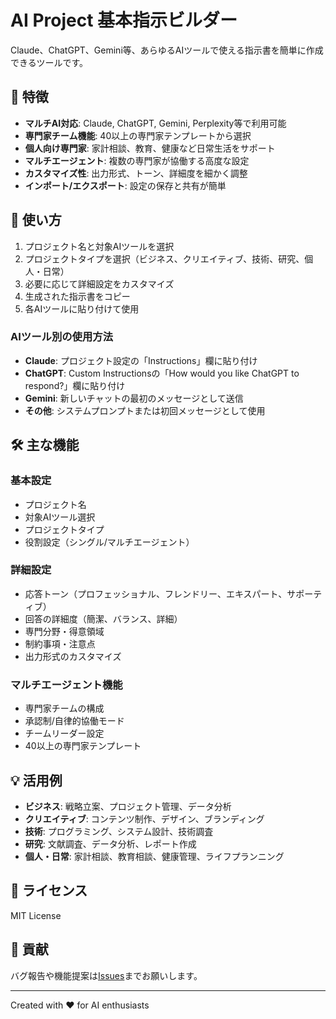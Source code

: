 # AI Project 基本指示ビルダー

Claude、ChatGPT、Gemini等、あらゆるAIツールで使える指示書を簡単に作成できるツールです。

## 🌟 特徴

- **マルチAI対応**: Claude, ChatGPT, Gemini, Perplexity等で利用可能
- **専門家チーム機能**: 40以上の専門家テンプレートから選択
- **個人向け専門家**: 家計相談、教育、健康など日常生活をサポート
- **マルチエージェント**: 複数の専門家が協働する高度な設定
- **カスタマイズ性**: 出力形式、トーン、詳細度を細かく調整
- **インポート/エクスポート**: 設定の保存と共有が簡単

## 🚀 使い方

1. プロジェクト名と対象AIツールを選択
2. プロジェクトタイプを選択（ビジネス、クリエイティブ、技術、研究、個人・日常）
3. 必要に応じて詳細設定をカスタマイズ
4. 生成された指示書をコピー
5. 各AIツールに貼り付けて使用

### AIツール別の使用方法

- **Claude**: プロジェクト設定の「Instructions」欄に貼り付け
- **ChatGPT**: Custom Instructionsの「How would you like ChatGPT to respond?」欄に貼り付け
- **Gemini**: 新しいチャットの最初のメッセージとして送信
- **その他**: システムプロンプトまたは初回メッセージとして使用

## 🛠️ 主な機能

### 基本設定
- プロジェクト名
- 対象AIツール選択
- プロジェクトタイプ
- 役割設定（シングル/マルチエージェント）

### 詳細設定
- 応答トーン（プロフェッショナル、フレンドリー、エキスパート、サポーティブ）
- 回答の詳細度（簡潔、バランス、詳細）
- 専門分野・得意領域
- 制約事項・注意点
- 出力形式のカスタマイズ

### マルチエージェント機能
- 専門家チームの構成
- 承認制/自律的協働モード
- チームリーダー設定
- 40以上の専門家テンプレート

## 💡 活用例

- **ビジネス**: 戦略立案、プロジェクト管理、データ分析
- **クリエイティブ**: コンテンツ制作、デザイン、ブランディング
- **技術**: プログラミング、システム設計、技術調査
- **研究**: 文献調査、データ分析、レポート作成
- **個人・日常**: 家計相談、教育相談、健康管理、ライフプランニング

## 📝 ライセンス

MIT License

## 🤝 貢献

バグ報告や機能提案は[Issues](https://github.com/yshiiya/ai-project-builder/issues)までお願いします。

---

Created with ❤️ for AI enthusiasts